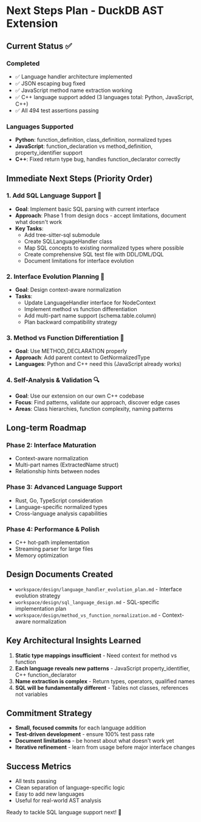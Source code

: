 # Next Steps Plan - DuckDB AST Extension

## Current Status ✅

### Completed
- ✅ Language handler architecture implemented
- ✅ JSON escaping bug fixed  
- ✅ JavaScript method name extraction working
- ✅ C++ language support added (3 languages total: Python, JavaScript, C++)
- ✅ All 494 test assertions passing

### Languages Supported
- **Python**: function_definition, class_definition, normalized types
- **JavaScript**: function_declaration vs method_definition, property_identifier support
- **C++**: Fixed return type bug, handles function_declarator correctly

## Immediate Next Steps (Priority Order)

### 1. Add SQL Language Support 🎯
- **Goal**: Implement basic SQL parsing with current interface
- **Approach**: Phase 1 from design docs - accept limitations, document what doesn't work
- **Key Tasks**:
  - Add tree-sitter-sql submodule
  - Create SQLLanguageHandler class
  - Map SQL concepts to existing normalized types where possible
  - Create comprehensive SQL test file with DDL/DML/DQL
  - Document limitations for interface evolution

### 2. Interface Evolution Planning 🔧
- **Goal**: Design context-aware normalization
- **Tasks**:
  - Update LanguageHandler interface for NodeContext
  - Implement method vs function differentiation
  - Add multi-part name support (schema.table.column)
  - Plan backward compatibility strategy

### 3. Method vs Function Differentiation 🎨
- **Goal**: Use METHOD_DECLARATION properly  
- **Approach**: Add parent context to GetNormalizedType
- **Languages**: Python and C++ need this (JavaScript already works)

### 4. Self-Analysis & Validation 🔍
- **Goal**: Use our extension on our own C++ codebase
- **Focus**: Find patterns, validate our approach, discover edge cases
- **Areas**: Class hierarchies, function complexity, naming patterns

## Long-term Roadmap

### Phase 2: Interface Maturation
- Context-aware normalization
- Multi-part names (ExtractedName struct)
- Relationship hints between nodes

### Phase 3: Advanced Language Support
- Rust, Go, TypeScript consideration
- Language-specific normalized types
- Cross-language analysis capabilities

### Phase 4: Performance & Polish
- C++ hot-path implementation
- Streaming parser for large files
- Memory optimization

## Design Documents Created
- `workspace/design/language_handler_evolution_plan.md` - Interface evolution strategy
- `workspace/design/sql_language_design.md` - SQL-specific implementation plan
- `workspace/design/method_vs_function_normalization.md` - Context-aware normalization

## Key Architectural Insights Learned
1. **Static type mappings insufficient** - Need context for method vs function
2. **Each language reveals new patterns** - JavaScript property_identifier, C++ function_declarator
3. **Name extraction is complex** - Return types, operators, qualified names
4. **SQL will be fundamentally different** - Tables not classes, references not variables

## Commitment Strategy
- **Small, focused commits** for each language addition
- **Test-driven development** - ensure 100% test pass rate
- **Document limitations** - be honest about what doesn't work yet
- **Iterative refinement** - learn from usage before major interface changes

## Success Metrics
- All tests passing
- Clean separation of language-specific logic
- Easy to add new languages
- Useful for real-world AST analysis

Ready to tackle SQL language support next! 🚀